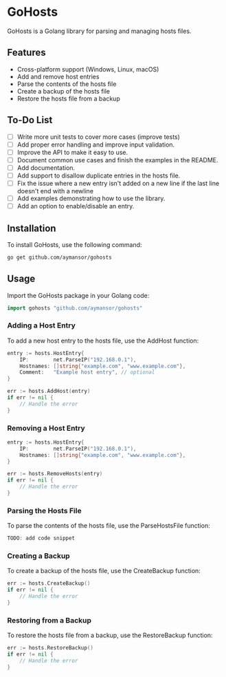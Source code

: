 # GoHosts

GoHosts is a Golang library for parsing and managing hosts files.

## Features

- Cross-platform support (Windows, Linux, macOS)
- Add and remove host entries
- Parse the contents of the hosts file
- Create a backup of the hosts file
- Restore the hosts file from a backup

## To-Do List
- [ ] Write more unit tests to cover more cases (improve tests)
- [ ] Add proper error handling and improve input validation.
- [ ] Improve the API to make it easy to use.
- [ ] Document common use cases and finish the examples in the README.
- [ ] Add documentation.
- [ ] Add support to disallow duplicate entries in the hosts file.
- [ ] Fix the issue where a new entry isn't added on a new line if the last line doesn't end with a newline
- [ ] Add examples demonstrating how to use the library.
- [ ] Add an option to enable/disable an entry.

## Installation

To install GoHosts, use the following command:

```bash
go get github.com/aymansor/gohosts
```

## Usage

Import the GoHosts package in your Golang code:

```go
import gohosts "github.com/aymansor/gohosts"
```

### Adding a Host Entry

To add a new host entry to the hosts file, use the AddHost function:

```go
entry := hosts.HostEntry{
    IP:        net.ParseIP("192.168.0.1"),
    Hostnames: []string{"example.com", "www.example.com"},
    Comment:   "Example host entry", // optional
}

err := hosts.AddHost(entry)
if err != nil {
    // Handle the error
}
```

### Removing a Host Entry

```go
entry := hosts.HostEntry{
    IP:        net.ParseIP("192.168.0.1"),
    Hostnames: []string{"example.com", "www.example.com"},
}

err := hosts.RemoveHosts(entry)
if err != nil {
    // Handle the error
}
```

### Parsing the Hosts File

To parse the contents of the hosts file, use the ParseHostsFile function:

```go
TODO: add code snippet
```

### Creating a Backup

To create a backup of the hosts file, use the CreateBackup function:

```go
err := hosts.CreateBackup()
if err != nil {
    // Handle the error
}
```

### Restoring from a Backup

To restore the hosts file from a backup, use the RestoreBackup function:

```go
err := hosts.RestoreBackup()
if err != nil {
    // Handle the error
}
```